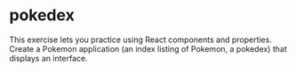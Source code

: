 # pokedex
This exercise lets you practice using React components and properties.  Create a Pokemon application (an index listing of Pokemon, a pokedex) that displays an interface.
